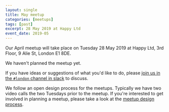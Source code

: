 ```yaml
---
layout: single
title: May meetup
categories: [meetups]
tags: [past]
excerpt: 28 May 2019 at Happy Ltd
event_date: 2019-05
---
```


Our April meetup will take place on Tuesday 28 May 2019 at Happy Ltd, 3rd Floor, 9 Alie St, London E1 8DE.

We haven't planned the meetup yet.

If you have ideas or suggestions of what you'd like to do, please [join us in the `#london` channel in slack](https://join.slack.com/t/liberatingstructures/shared_invite/enQtNTQ1MTQwODY1NjA1LTMxZTI2Y2U3NjU0YzcyNmRlMGFiNmUzMzhkNDAxOTU3OWM3NGQ3ODAzOTQzMGQyY2QxOWQ5MjYyZmE5ODljZTI) to discuss.

We follow an open design process for the meetups. Typically we have two video calls the two Tuesdays prior to the meetup. If you're interested to get involved in planning a meetup, please take a look at the [meetup design process](/meetup-design-process).
